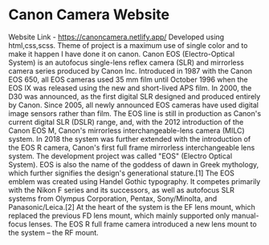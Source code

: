 # Canon Camera Website
 Website Link - https://canoncamera.netlify.app/ Developed using html,css,scss. 
 Theme of project is a maximum use of single color and to make it happen I have done it on canon. Canon EOS (Electro-Optical System) is an autofocus single-lens reflex camera (SLR) and mirrorless camera series produced by Canon Inc. Introduced in 1987 with the Canon EOS 650, all EOS cameras used 35 mm film until October 1996 when the EOS IX was released using the new and short-lived APS film. In 2000, the D30 was announced, as the first digital SLR designed and produced entirely by Canon. Since 2005, all newly announced EOS cameras have used digital image sensors rather than film. The EOS line is still in production as Canon's current digital SLR (DSLR) range, and, with the 2012 introduction of the Canon EOS M, Canon's mirrorless interchangeable-lens camera (MILC) system. In 2018 the system was further extended with the introduction of the EOS R camera, Canon's first full frame mirrorless interchangeable lens system.  The development project was called "EOS" (Electro Optical System). EOS is also the name of the goddess of dawn in Greek mythology, which further signifies the design's generational stature.[1]  The EOS emblem was created using Handel Gothic typography.  It competes primarily with the Nikon F series and its successors, as well as autofocus SLR systems from Olympus Corporation, Pentax, Sony/Minolta, and Panasonic/Leica.[2]  At the heart of the system is the EF lens mount, which replaced the previous FD lens mount, which mainly supported only manual-focus lenses. The EOS R full frame camera introduced a new lens mount to the system – the RF mount.
